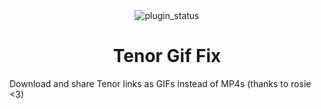 <!--
	* This file was autogenerated, do not modify it directly
	* https://github.com/nexpid/RevengePlugins/blob/dev/scripts/build/modules/readmes.ts
-->

<div align="center">
<img alt="plugin_status" src="https://img.shields.io/badge/plugin_status-discontinued-f5a97f?style=for-the-badge&labelColor=24273a" />
<br/>

</div>

<h1 align="center">
Tenor Gif Fix
</h1>

Download and share Tenor links as GIFs instead of MP4s (thanks to rosie <3)
